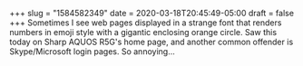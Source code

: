 +++
slug = "1584582349"
date = 2020-03-18T20:45:49-05:00
draft = false
+++
Sometimes I see web pages displayed in a strange font that renders numbers in emoji style with a gigantic enclosing orange circle. Saw this today on Sharp AQUOS R5G's home page, and another common offender is Skype/Microsoft login pages. So annoying...